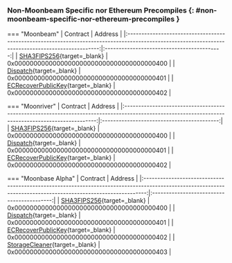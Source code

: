 ### Non-Moonbeam Specific nor Ethereum Precompiles {: #non-moonbeam-specific-nor-ethereum-precompiles }

=== "Moonbeam"
    |                                                                      Contract                                                                      |                  Address                   |
    |:--------------------------------------------------------------------------------------------------------------------------------------------------:|:------------------------------------------:|
    |                   [SHA3FIPS256](/builders/pallets-precompiles/precompiles/eth-mainnet/#hashing-with-sha3fips256){target=\_blank}                   | 0x0000000000000000000000000000000000000400 |
    |          [Dispatch](https://polkadot-evm.github.io/frontier/rustdocs/pallet_evm_precompile_dispatch/struct.Dispatch.html){target=\_blank}          | 0x0000000000000000000000000000000000000401 |
    | [ECRecoverPublicKey](https://polkadot-evm.github.io/frontier/rustdocs/pallet_evm_precompile_simple/struct.ECRecoverPublicKey.html){target=\_blank} | 0x0000000000000000000000000000000000000402 |

=== "Moonriver"
    |                                                                      Contract                                                                      |                  Address                   |
    |:--------------------------------------------------------------------------------------------------------------------------------------------------:|:------------------------------------------:|
    |                   [SHA3FIPS256](/builders/pallets-precompiles/precompiles/eth-mainnet/#hashing-with-sha3fips256){target=\_blank}                   | 0x0000000000000000000000000000000000000400 |
    |          [Dispatch](https://polkadot-evm.github.io/frontier/rustdocs/pallet_evm_precompile_dispatch/struct.Dispatch.html){target=\_blank}          | 0x0000000000000000000000000000000000000401 |
    | [ECRecoverPublicKey](https://polkadot-evm.github.io/frontier/rustdocs/pallet_evm_precompile_simple/struct.ECRecoverPublicKey.html){target=\_blank} | 0x0000000000000000000000000000000000000402 |

=== "Moonbase Alpha"
    |                                                                           Contract                                                                            |                  Address                   |
    |:-------------------------------------------------------------------------------------------------------------------------------------------------------------:|:------------------------------------------:|
    |                        [SHA3FIPS256](/builders/pallets-precompiles/precompiles/eth-mainnet/#hashing-with-sha3fips256){target=\_blank}                         | 0x0000000000000000000000000000000000000400 |
    |               [Dispatch](https://polkadot-evm.github.io/frontier/rustdocs/pallet_evm_precompile_dispatch/struct.Dispatch.html){target=\_blank}                | 0x0000000000000000000000000000000000000401 |
    |      [ECRecoverPublicKey](https://polkadot-evm.github.io/frontier/rustdocs/pallet_evm_precompile_simple/struct.ECRecoverPublicKey.html){target=\_blank}       | 0x0000000000000000000000000000000000000402 |
    | [StorageCleaner](https://polkadot-evm.github.io/frontier/rustdocs/pallet_evm_precompile_storage_cleaner/struct.StorageCleanerPrecompile.html){target=\_blank} | 0x0000000000000000000000000000000000000403 |
